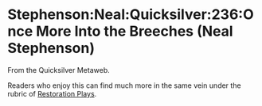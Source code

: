 
# Stephenson:Neal:Quicksilver:236:Once More Into the Breeches (Neal Stephenson)

From the Quicksilver Metaweb.

Readers who enjoy this can find
much more in the same vein under the rubric of [Restoration Plays](/restoration-plays).

